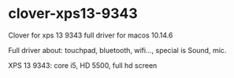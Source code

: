 # clover-xps13-9343
Clover for xps 13 9343 full driver for macos 10.14.6

Full driver about: touchpad, bluetooth, wifi..., special is Sound, mic.

XPS 13 9343: core i5, HD 5500, full hd screen
